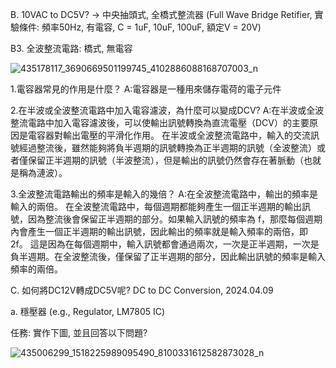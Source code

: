 
B. 10VAC to DC5V? → 中央抽頭式, 全橋式整流器 (Full Wave Bridge Retifier, 實驗條件: 頻率50Hz, 有電容, C = 1uF, 10uF, 100uF, 額定V = 20V)

B3. 全波整流電路: 橋式, 無電容

![435178117_3690669501199745_4102886088168707003_n](https://github.com/winter20110101/EC2024/assets/162284243/4ad78845-d0fb-4382-bc80-767a5f7d2527)


1.電容器常見的作用是什麼？ A:電容器是一種用來儲存電荷的電子元件

2.在半波或全波整流電路中加入電容濾波，為什麼可以變成DCV? A:在半波或全波整流電路中加入電容濾波後，可以使輸出訊號轉換為直流電壓（DCV）的主要原因是電容器對輸出電壓的平滑化作用。 在半波或全波整流電路中，輸入的交流訊號經過整流後，雖然能夠將負半週期的訊號轉換為正半週期的訊號（全波整流）或者僅保留正半週期的訊號（半波整流），但是輸出的訊號仍然會存在著脈動（也就是稱為漣波）。

3.全波整流電路輸出的頻率是輸入的幾倍？ A:在全波整流電路中，輸出的頻率是輸入的兩倍。 在全波整流電路中，每個週期都能夠產生一個正半週期的輸出訊號，因為整流後會保留正半週期的部分。如果輸入訊號的頻率為 f，那麼每個週期內會產生一個正半週期的輸出訊號，因此輸出的頻率就是輸入頻率的兩倍，即 2f。 這是因為在每個週期中，輸入訊號都會通過兩次，一次是正半週期，一次是負半週期。在全波整流後，僅保留了正半週期的部分，因此輸出訊號的頻率是輸入頻率的兩倍。

C. 如何將DC12V轉成DC5V呢? DC to DC Conversion, 2024.04.09

a. 穩壓器 (e.g., Regulator, LM7805 IC)

任務: 實作下圖, 並且回答以下問題?

![435006299_1518225989095490_8100331612582873028_n](https://github.com/winter20110101/EC2024/assets/162284243/ad22f56a-264b-4db0-b89b-cd8914ae230f)
